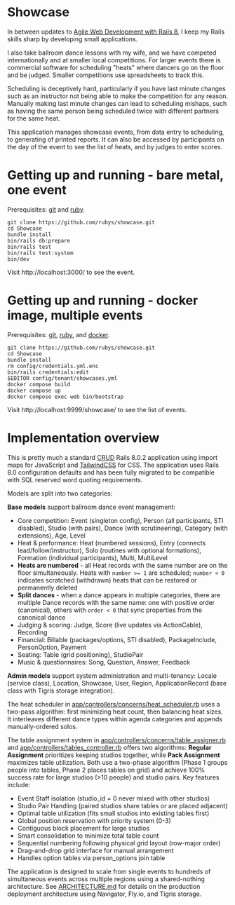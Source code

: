 # Showcase

In between updates to [Agile Web Development with Rails
8](https://pragprog.com/titles/rails8/agile-web-development-with-rails-8/), I
keep my Rails skills sharp by developing small applications.

I also take ballroom dance lessons with my wife, and we have competed
internationally and at smaller local competitions.  For larger events there is commercial
software for scheduling "heats" where dancers go on the floor and be judged.
Smaller competitions use spreadsheets to track this.

Scheduling is deceptively hard, particularly if you have last minute changes
such as an instructor not being able to make the competition for any reason.
Manually making last minute changes can lead to scheduling mishaps, such as
having the same person being scheduled twice with different partners for the
same heat.

This application manages showcase events, from data entry to scheduling, to
generating of printed reports.  It can also be accessed by participants
on the day of the event to see the list of heats, and by judges to enter
scores.

# Getting up and running - bare metal, one event

Prerequisites:
[git](https://git-scm.com/book/en/v2/Getting-Started-Installing-Git) and
[ruby](https://www.ruby-lang.org/en/documentation/installation/).

```
git clone https://github.com/rubys/showcase.git
cd Showcase
bundle install
bin/rails db:prepare
bin/rails test
bin/rails test:system
bin/dev
```

Visit http://localhost:3000/ to see the event.

# Getting up and running - docker image, multiple events

Prerequisites:
[git](https://git-scm.com/book/en/v2/Getting-Started-Installing-Git),
[ruby](https://www.ruby-lang.org/en/documentation/installation/), and
[docker](https://docs.docker.com/get-docker/).

```
git clone https://github.com/rubys/showcase.git
cd Showcase
bundle install
rm config/credentials.yml.enc
bin/rails credentials:edit
$EDITOR config/tenant/showcases.yml
docker compose build
docker compose up
docker compose exec web bin/bootstrap
```

Visit http://localhost:9999/showcase/ to see the list of events.

# Implementation overview

This is pretty much a standard
[CRUD](https://en.wikipedia.org/wiki/Create,_read,_update_and_delete) Rails 8.0.2
application using import maps for JavaScript and
[TailwindCSS](https://tailwindcss.com/) for CSS. The application uses Rails 8.0
configuration defaults and has been fully migrated to be compatible with SQL
reserved word quoting requirements. 

Models are split into two categories:

**Base models** support ballroom dance event management:
- Core competition: Event (singleton config), Person (all participants, STI disabled),
  Studio (with pairs), Dance (with scrutineering), Category (with extensions),
  Age, Level
- Heat & performance: Heat (numbered sessions), Entry (connects lead/follow/instructor),
  Solo (routines with optional formations), Formation (individual participants),
  Multi, MultiLevel
- **Heats are numbered** - all Heat records with the same number are on the floor
  simultaneously. Heats with `number >= 1` are scheduled; `number < 0` indicates
  scratched (withdrawn) heats that can be restored or permanently deleted
- **Split dances** - when a dance appears in multiple categories, there are multiple
  Dance records with the same name: one with positive order (canonical), others with
  `order < 0` that sync properties from the canonical dance
- Judging & scoring: Judge, Score (live updates via ActionCable), Recording
- Financial: Billable (packages/options, STI disabled), PackageInclude, PersonOption,
  Payment
- Seating: Table (grid positioning), StudioPair
- Music & questionnaires: Song, Question, Answer, Feedback

**Admin models** support system administration and multi-tenancy: Locale (service class),
Location, Showcase, User, Region, ApplicationRecord (base class with Tigris storage
integration).

The heat scheduler in
[app/controllers/concerns/heat_scheduler.rb](./app/controllers/concerns/heat_scheduler.rb)
uses a two-pass algorithm: first minimizing heat count, then balancing heat 
sizes. It interleaves different dance types within agenda categories and 
appends manually-ordered solos.

The table assignment system in
[app/controllers/concerns/table_assigner.rb](./app/controllers/concerns/table_assigner.rb)
and [app/controllers/tables_controller.rb](./app/controllers/tables_controller.rb)
offers two algorithms: **Regular Assignment** prioritizes keeping studios
together, while **Pack Assignment** maximizes table utilization. Both use a
two-phase algorithm (Phase 1 groups people into tables, Phase 2 places tables
on grid) and achieve 100% success rate for large studios (>10 people) and studio
pairs. Key features include:
- Event Staff isolation (studio_id = 0 never mixed with other studios)
- Studio Pair Handling (paired studios share tables or are placed adjacent)
- Optimal table utilization (fits small studios into existing tables first)
- Global position reservation with priority system (0-3)
- Contiguous block placement for large studios
- Smart consolidation to minimize total table count
- Sequential numbering following physical grid layout (row-major order)
- Drag-and-drop grid interface for manual arrangement
- Handles option tables via person_options join table

The application is designed to scale from single events to hundreds of simultaneous events across multiple regions using a shared-nothing architecture. See [ARCHITECTURE.md](./ARCHITECTURE.md) for details on the production deployment architecture using Navigator, Fly.io, and Tigris storage.
